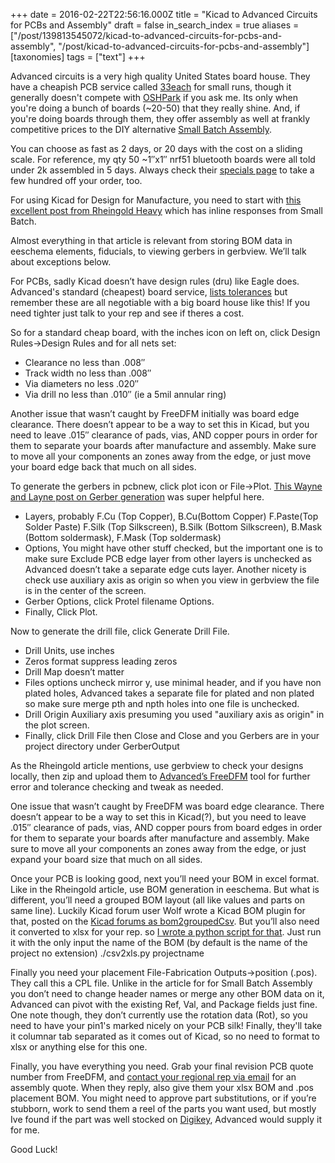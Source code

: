 +++
date = 2016-02-22T22:56:16.000Z
title = "Kicad to Advanced Circuits for PCBs and Assembly"
draft = false
in_search_index = true
aliases = ["/post/139813545072/kicad-to-advanced-circuits-for-pcbs-and-assembly", "/post/kicad-to-advanced-circuits-for-pcbs-and-assembly"]
[taxonomies]
tags = ["text"]
+++

Advanced circuits is a very high quality United States board house. They have a cheapish PCB service called [33each](http://www.4pcb.com/33-each-pcbs/) for small runs, though it generally doesn't compete with [OSHPark](https://oshpark.com/) if you ask me. Its only when you're doing a bunch of boards (~20-50) that they really shine. And, if you're doing boards through them, they offer assembly as well at frankly competitive prices to the DIY alternative [Small Batch Assembly](http://www.smallbatchassembly.com/).

<!-- more -->

You can choose as fast as 2 days, or 20 days with the cost on a sliding scale. For reference, my qty 50 ~1″x1″ nrf51 bluetooth boards were all told under 2k assembled in 5 days. Always check their [specials page](http://www.4pcb.com/4pcb-monthly-specials.html) to take a few hundred off your order, too.


For using Kicad for Design for Manufacture, you need to start with [this excellent post from Rheingold Heavy](https://rheingoldheavy.com/design-assembly-kicad/) which has inline responses from Small Batch.


Almost everything in that article is relevant from storing BOM data in eeschema elements, fiducials, to viewing gerbers in gerbview. We’ll talk about exceptions below.

For PCBs, sadly Kicad doesn’t have design rules (dru) like Eagle does. Advanced's standard (cheapest) board service, [lists tolerances](http://www.4pcb.com/pcb-design-specifications/) but remember these are all negotiable with a big board house like this! If you need tighter just talk to your rep and see if theres a cost.

So for a standard cheap board, with the inches icon on left on, click Design Rules->Design Rules and for all nets set:

* Clearance no less than .008″
* Track width no less than .008″
* Via diameters no less .020″
* Via drill no less than .010″ (ie a 5mil annular ring)

Another issue that wasn’t caught by FreeDFM initially was board edge clearance. There doesn’t appear to be a way to set this in Kicad, but you need to leave .015″ clearance of pads, vias, AND copper pours in order for them to separate your boards after manufacture and assembly. Make sure to move all your components an zones away from the edge, or just move your board edge back that much on all sides.

To generate the gerbers in pcbnew, click plot icon or File->Plot. [This Wayne and Layne post on Gerber generation](https://www.wayneandlayne.com/blog/2013/02/27/kicad-tutorial-gerber-file-generation/) was super helpful here.

* Layers, probably F.Cu (Top Copper), B.Cu(Bottom Copper) F.Paste(Top Solder Paste) F.Silk (Top Silkscreen), B.Silk (Bottom Silkscreen), B.Mask (Bottom soldermask), F.Mask (Top soldermask)
* Options, You might have other stuff checked, but the important one is to make sure Exclude PCB edge layer from other layers is unchecked as Advanced doesn’t take a separate edge cuts layer. Another nicety is check use auxiliary axis as origin so when you view in gerbview the file is in the center of the screen.
* Gerber Options, click Protel filename Options.
* Finally, Click Plot.

Now to generate the drill file, click Generate Drill File.

* Drill Units, use inches
* Zeros format suppress leading zeros
* Drill Map doesn’t matter
* Files options uncheck mirror y, use minimal header, and if you have non plated holes, Advanced takes a separate file for plated and non plated so make sure merge pth and npth holes into one file is unchecked.
* Drill Origin Auxiliary axis presuming you used "auxiliary axis as origin" in the plot screen.
* Finally, click Drill File then Close and Close and you Gerbers are in your project directory under GerberOutput

As the Rheingold article mentions, use gerbview to check your designs locally, then zip and upload them to [Advanced’s FreeDFM](http://www.freedfm.com) tool for further error and tolerance checking and tweak as needed.

One issue that wasn’t caught by FreeDFM was board edge clearance. There doesn’t appear to be a way to set this in Kicad(?), but you need to leave .015″ clearance of pads, vias, AND copper pours from board edges in order for them to separate your boards after manufacture and assembly. Make sure to move all your components an zones away from the edge, or just expand your board size that much on all sides.

Once your PCB is looking good, next you’ll need your BOM in excel format. Like in the Rheingold article, use BOM generation in eeschema. But what is different, you’ll need a grouped BOM layout (all like values and parts on same line). Luckily Kicad forum user Wolf wrote a Kicad BOM plugin for that, posted on the [Kicad forums as bom2groupedCsv](https://forum.kicad.info/t/bom-grouped-by-reference/261). But you’ll also need it converted to xlsx for your rep. so [I wrote a python script for that](https://gist.github.com/jacobrosenthal/99f506df5ca4cea7182a). Just run it with the only input the name of the BOM (by default is the name of the project no extension) ./csv2xls.py projectname

Finally you need your placement File-Fabrication Outputs->position (.pos). They call this a CPL file. Unlike in the article for for Small Batch Assembly you don’t need to change header names or merge any other BOM data on it, Advanced can pivot with the existing Ref, Val, and Package fields just fine. One note though, they don’t currently use the rotation data (Rot), so you need to have your pin1's marked nicely on your PCB silk! Finally, they'll take it columnar tab separated as it comes out of Kicad, so no need to format to xlsx or anything else for this one.


Finally, you have everything you need. Grab your final revision PCB quote number from FreeDFM, and [contact your regional rep via email](http://www.4pcb.com/Assembly-Specials.html) for an assembly quote. When they reply, also give them your xlsx BOM and .pos placement BOM. You might need to approve part substitutions, or if you’re stubborn, work to send them a reel of the parts you want used, but mostly Ive found if the part was well stocked on [Digikey](https://www.digikey.com/), Advanced would supply it for me.

Good Luck!

